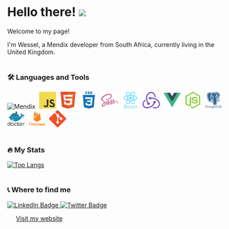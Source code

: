 <div align="left">

<div >
  
  <h1>
  Hello there!
  <img src="https://media.giphy.com/media/hvRJCLFzcasrR4ia7z/giphy.gif" width="30px"/>
  </h1>
 </div>
<div align="left">
  <p> Welcome to my page!</p>
  <p>I'm Wessel, a Mendix developer from South Africa, currently living in the United Kingdom.</p>

</div>
</div>

<div>

<!-- ---
  
### :man_office_worker: About Me :
  
- :mailbox:Reach out to me : [![Linkedin Badge](https://img.shields.io/badge/LinkedIn-blue?style=for-the-badge&logo=linkedin&logoColor=white)](https://www.linkedin.com/in/wessel-b%C3%BCchling-mendix/)
</div>

<div> -->

 <h1 style="width:100%"></h1>

### :hammer_and_wrench: Languages and Tools 
  <img src="https://www.mendix.com/wp-content/uploads/mendix-platform.svg" title="Mendix" alt="Mendix" width="40" height="40"/>&nbsp;
  <img src="https://github.com/devicons/devicon/blob/master/icons/javascript/javascript-original.svg" title="JavaScript" alt="JavaScript" width="40" height="40"/>&nbsp;
  <img src="https://github.com/devicons/devicon/blob/master/icons/html5/html5-original.svg" title="HTML5" alt="HTML" width="40" height="40"/>&nbsp;
  <img src="https://github.com/devicons/devicon/blob/master/icons/css3/css3-plain-wordmark.svg"  title="CSS3" alt="CSS" width="40" height="40"/>&nbsp;
  <img src="https://github.com/devicons/devicon/blob/master/icons/sass/sass-original.svg" title="SASS" alt="SASS" width="40" height="40"/>&nbsp;
  <img src="https://github.com/devicons/devicon/blob/master/icons/react/react-original-wordmark.svg" title="React" alt="React" width="40" height="40"/>&nbsp;
  <img src="https://github.com/devicons/devicon/blob/master/icons/redux/redux-original.svg" title="Redux" alt="Redux " width="40" height="40"/>&nbsp;
  <img src="https://github.com/devicons/devicon/blob/master/icons/vuejs/vuejs-original.svg" title="Vue UI" alt="Vue" width="40" height="40"/>&nbsp;
  <img src="https://github.com/devicons/devicon/blob/master/icons/nodejs/nodejs-original.svg" title="NodeJS" alt="NodeJS" width="40" height="40"/>&nbsp;
  <img src="https://github.com/devicons/devicon/blob/master/icons/postgresql/postgresql-plain-wordmark.svg" title="PostgreSql"  alt="PostgreSql" width="40" height="40"/>&nbsp;
  <img src="https://github.com/devicons/devicon/blob/master/icons/docker/docker-original-wordmark.svg" title="Docker"  alt="Docker" width="40" height="40"/>&nbsp;
  <img src="https://github.com/devicons/devicon/blob/master/icons/firebase/firebase-plain-wordmark.svg" title="Firebase" alt="Firebase" width="40" height="40"/>&nbsp;
  <img src="https://github.com/devicons/devicon/blob/master/icons/git/git-original.svg" title="Git" alt="Git" width="40" height="40"/>&nbsp;
</div>

 <h1 style="width:100%"></h1>

### :fire: My Stats 
[![Top Langs](https://github-readme-stats.vercel.app/api/top-langs/?username=wbuc&layout=compact&theme=vision-friendly-dark)](https://github.com/anuraghazra/github-readme-stats)
 
<h1 style="width:100%"></h1>
 
### :telephone_receiver: Where to find me
 <a href="https://www.linkedin.com/in/wessel-b%C3%BCchling-mendix/">
    <img src="https://img.shields.io/badge/LinkedIn-blue?style=for-the-badge&logo=linkedin&logoColor=white" alt="LinkedIn Badge"/>
  </a>
  <a href="https://twitter.com/WesselBuchling">
    <img src="https://img.shields.io/badge/Twitter-blue?style=for-the-badge&logo=twitter&logoColor=white" alt="Twitter Badge"/>
  </a>
 <div>
  <p>
    <a href="https://wesselbuchling.com" style="padding:20px">
      Visit my website
    </a>
  </p>
</div>
  
  <h1 style="width:100%"></h1>
  <div id="badges" align="center">
  <p>
    <img src="https://komarev.com/ghpvc/?username=wbuc&style=flat-square&color=blue" alt=""/>
    
  </p>
</div>

<!--
**wbuc/wbuc** is a ✨ _special_ ✨ repository because its `README.md` (this file) appears on your GitHub profile.
  <img src="https://media.giphy.com/media/M9gbBd9nbDrOTu1Mqx/giphy.gif" width="100"/>
Here are some ideas to get you started:

- 🔭 I’m currently working on ...
- 🌱 I’m currently learning ...
- 👯 I’m looking to collaborate on ...
- 🤔 I’m looking for help with ...
- 💬 Ask me about ...
- 📫 How to reach me: ...
- 😄 Pronouns: ...
- ⚡ Fun fact: ...
-->
